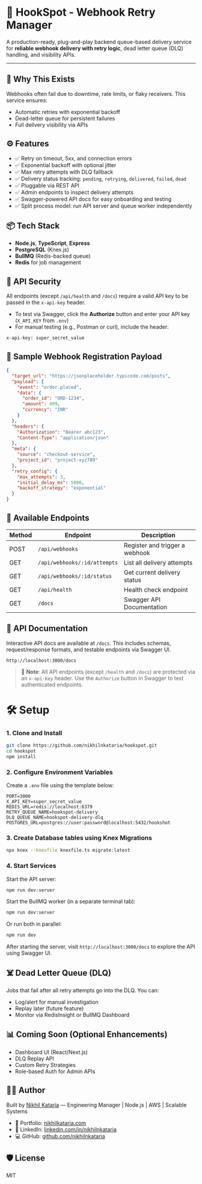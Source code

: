 # 🔁 HookSpot - Webhook Retry Manager

A production-ready, plug-and-play backend queue-based delivery service for **reliable webhook delivery with retry logic**, dead letter queue (DLQ) handling, and visibility APIs.

---

## 🚀 Why This Exists

Webhooks often fail due to downtime, rate limits, or flaky receivers. This service ensures:

- Automatic retries with exponential backoff
- Dead-letter queue for persistent failures
- Full delivery visibility via APIs

## ⚙️ Features

- ✅ Retry on timeout, 5xx, and connection errors
- ✅ Exponential backoff with optional jitter
- ✅ Max retry attempts with DLQ fallback
- ✅ Delivery status tracking: `pending`, `retrying`, `delivered`, `failed`, `dead`
- ✅ Pluggable via REST API
- ✅ Admin endpoints to inspect delivery attempts
- ✅ Swagger-powered API docs for easy onboarding and testing
- ✅ Split process model: run API server and queue worker independently

## 📦 Tech Stack

- **Node.js**, **TypeScript**, **Express**
- **PostgreSQL** (Knex.js)
- **BullMQ** (Redis-backed queue)
- **Redis** for job management

## 🔐 API Security

All endpoints (except `/api/health` and `/docs`) require a valid API key to be passed in the `x-api-key` header.

- To test via Swagger, click the **Authorize** button and enter your API key (`X_API_KEY` from `.env`)
- For manual testing (e.g., Postman or curl), include the header:

```http
x-api-key: super_secret_value
```

## 🧪 Sample Webhook Registration Payload

```json
{
  "target_url": "https://jsonplaceholder.typicode.com/posts",
  "payload": {
    "event": "order.placed",
    "data": {
      "order_id": "ORD-1234",
      "amount": 499,
      "currency": "INR"
    }
  },
  "headers": {
    "Authorization": "Bearer abc123",
    "Content-Type": "application/json"
  },
  "meta": {
    "source": "checkout-service",
    "project_id": "project-xyz789"
  },
  "retry_config": {
    "max_attempts": 3,
    "initial_delay_ms": 5000,
    "backoff_strategy": "exponential"
  }
}
```

## 🔌 Available Endpoints

| Method | Endpoint                     | Description                    |
| ------ | ---------------------------- | ------------------------------ |
| POST   | `/api/webhooks`              | Register and trigger a webhook |
| GET    | `/api/webhooks/:id/attempts` | List all delivery attempts     |
| GET    | `/api/webhooks/:id/status`   | Get current delivery status    |
| GET    | `/api/health`                | Health check endpoint          |
| GET    | `/docs`                      | Swagger API Documentation      |

## 📖 API Documentation

Interactive API docs are available at `/docs`. This includes schemas, request/response formats, and testable endpoints via Swagger UI.

```
http://localhost:3000/docs
```

> 🔐 **Note**: All API endpoints (except `/health` and `/docs`) are protected via an `x-api-key` header. Use the `Authorize` button in Swagger to test authenticated endpoints.

# 🛠 Setup

### 1. Clone and Install

```bash
git clone https://github.com/nikhilnkataria/hookspot.git
cd hookspot
npm install
```

### 2. Configure Environment Variables

Create a `.env` file using the template below:

```env
PORT=3000
X_API_KEY=super_secret_value
REDIS_URL=redis://localhost:6379
RETRY_QUEUE_NAME=hookspot-delivery
DLQ_QUEUE_NAME=hookspot-delivery-dlq
POSTGRES_URL=postgres://user:password@localhost:5432/hookshot
```

### 3. Create Database tables using Knex Migrations

```bash
npx knex --knexfile knexfile.ts migrate:latest
```

### 4. Start Services

Start the API server:

```bash
npm run dev:server
```

Start the BullMQ worker (in a separate terminal tab):

```bash
npm run dev:server
```

Or run both in parallel:

```bash
npm run dev
```

After starting the server, visit `http://localhost:3000/docs` to explore the API using Swagger UI.

## ☠️ Dead Letter Queue (DLQ)

Jobs that fail after all retry attempts go into the DLQ. You can:

- Log/alert for manual investigation
- Replay later (future feature)
- Monitor via RedisInsight or BullMQ Dashboard

## 📊 Coming Soon (Optional Enhancements)

- Dashboard UI (React/Next.js)
- DLQ Replay API
- Custom Retry Strategies
- Role-based Auth for Admin APIs

## 👨‍💻 Author

Built by [Nikhil Kataria](https://www.linkedin.com/in/nikhilnkataria) —
Engineering Manager | Node.js | AWS | Scalable Systems

- 🔗 Portfolio: [nikhilkataria.com](https://nikhilkataria.com)
- 💼 LinkedIn: [linkedin.com/in/nikhilnkataria](https://www.linkedin.com/in/nikhilnkataria)
- 💻 GitHub: [github.com/nikhilnkataria](https://github.com/nikhilnkataria)

## 🛡 License

MIT
